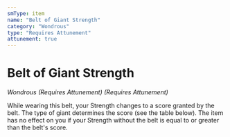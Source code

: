 ```yaml
---
smType: item
name: "Belt of Giant Strength"
category: "Wondrous"
type: "Requires Attunement"
attunement: true
---
```


# Belt of Giant Strength
*Wondrous (Requires Attunement) (Requires Attunement)*

While wearing this belt, your Strength changes to a score granted by the belt. The type of giant determines the score (see the table below). The item has no effect on you if your Strength without the belt is equal to or greater than the belt's score.
